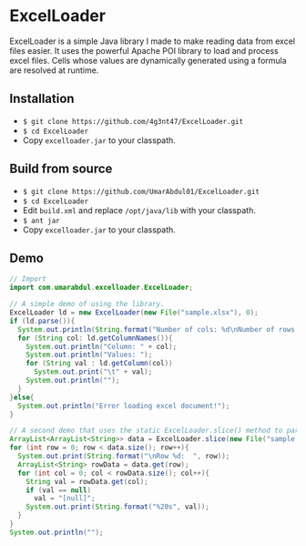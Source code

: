 # ExcelLoader

ExcelLoader is a simple Java library I made to make reading data from excel files easier. It uses the powerful Apache POI library to load and process excel files. Cells whose values are dynamically generated using a formula are resolved at runtime.

## Installation

* `$ git clone https://github.com/4g3nt47/ExcelLoader.git`
* `$ cd ExcelLoader`
* Copy `excelloader.jar` to your classpath.

## Build from source

* `$ git clone https://github.com/UmarAbdul01/ExcelLoader.git`
* `$ cd ExcelLoader`
* Edit `build.xml` and replace `/opt/java/lib` with your classpath.
* `$ ant jar`
* Copy `excelloader.jar` to your classpath.

## Demo

```java
// Import
import com.umarabdul.excelloader.ExcelLoader;

// A simple demo of using the library.
ExcelLoader ld = new ExcelLoader(new File("sample.xlsx"), 0);
if (ld.parse()){
  System.out.println(String.format("Number of cols: %d\nNumber of rows: %d", ld.getColsCount(), ld.getRowsCount()));
  for (String col: ld.getColumnNames()){
    System.out.println("Column: " + col);
    System.out.println("Values: ");
    for (String val : ld.getColumn(col))
      System.out.print("\t" + val);
    System.out.println("");
  }
}else{
  System.out.println("Error loading excel document!");
}

// A second demo that uses the static ExcelLoader.slice() method to parse a file.
ArrayList<ArrayList<String>> data = ExcelLoader.slice(new File("sample.xlsx"), 0, "A1", "e7");
for (int row = 0; row < data.size(); row++){
  System.out.print(String.format("\nRow %d:  ", row));
  ArrayList<String> rowData = data.get(row);
  for (int col = 0; col < rowData.size(); col++){
    String val = rowData.get(col);
    if (val == null)
      val = "[null]";
    System.out.print(String.format("%20s", val));
  }
}
System.out.println("");
```
